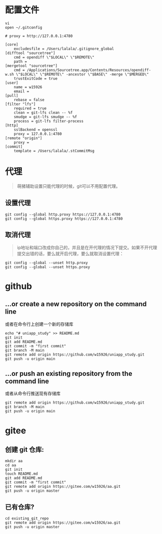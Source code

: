 # 配置文件

```shell
vi
open ~/.gitconfig

# proxy = http://127.0.0.1:4780

[core]
	excludesfile = /Users/lalala/.gitignore_global
[difftool "sourcetree"]
	cmd = opendiff \"$LOCAL\" \"$REMOTE\"
	path = 
[mergetool "sourcetree"]
	cmd = /Applications/Sourcetree.app/Contents/Resources/opendiff-w.sh \"$LOCAL\" \"$REMOTE\" -ancestor \"$BASE\" -merge \"$MERGED\"
	trustExitCode = true
[user]
	name = w15926
	email = 
[pull]
	rebase = false
[filter "lfs"]
	required = true
	clean = git-lfs clean -- %f
	smudge = git-lfs smudge -- %f
	process = git-lfs filter-process
[http]
	sslBackend = openssl
	proxy = 127.0.0.1:4780
[remote "origin"]
	proxy = 
[commit]
	template = /Users/lalala/.stCommitMsg
```



# 代理

> 萌猪辅助设置只能代理的时候，git可以不用配置代理。

## 设置代理

```shell
git config --global http.proxy https://127.0.0.1:4780
git config --global https.proxy https://127.0.0.1:4780
```

## 取消代理

> ip地址和端口改成你自己的，并且是在开代理的情况下提交。如果不开代理提交出错的话，要么就开启代理，要么就取消设置代理：

```shell
git config --global --unset http.proxy
git config --global --unset https.proxy
```



# github

## …or create a new repository on the command line

或者在命令行上创建一个新的存储库

```shell
echo "# uniapp_study" >> README.md
git init
git add README.md
git commit -m "first commit"
git branch -M main
git remote add origin https://github.com/w15926/uniapp_study.git
git push -u origin main
```



## …or push an existing repository from the command line

或者从命令行推送现有存储库

```shell
git remote add origin https://github.com/w15926/uniapp_study.git
git branch -M main
git push -u origin main
```



# gitee

## 创建 git 仓库:

```shell
mkdir aa
cd aa
git init
touch README.md
git add README.md
git commit -m "first commit"
git remote add origin https://gitee.com/w15926/aa.git
git push -u origin master
```



## 已有仓库?

```shell
cd existing_git_repo
git remote add origin https://gitee.com/w15926/aa.git
git push -u origin master
```

